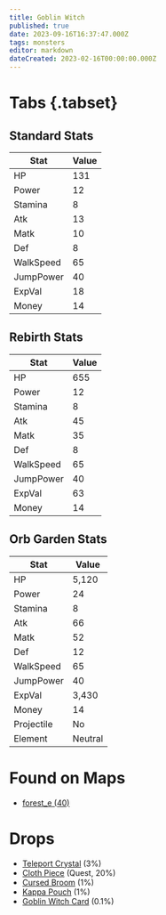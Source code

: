 ```yaml
---
title: Goblin Witch
published: true
date: 2023-09-16T16:37:47.000Z
tags: monsters
editor: markdown
dateCreated: 2023-02-16T00:00:00.000Z
---
```


# Tabs {.tabset}

## Standard Stats

|Stat|Value|
|-|-|
|HP|131|
|Power|12|
|Stamina|8|
|Atk|13|
|Matk|10|
|Def|8|
|WalkSpeed|65|
|JumpPower|40|
|ExpVal|18|
|Money|14|
## Rebirth Stats

|Stat|Value|
|-|-|
|HP|655|
|Power|12|
|Stamina|8|
|Atk|45|
|Matk|35|
|Def|8|
|WalkSpeed|65|
|JumpPower|40|
|ExpVal|63|
|Money|14|
## Orb Garden Stats

|Stat|Value|
|-|-|
|HP|5,120|
|Power|24|
|Stamina|8|
|Atk|66|
|Matk|52|
|Def|12|
|WalkSpeed|65|
|JumpPower|40|
|ExpVal|3,430|
|Money|14|
|Projectile|No|
|Element|Neutral|

# Found on Maps
 * [forest_e (40)](/maps/forest_e)

# Drops
 * [Teleport Crystal](/items/teleport-crystal) (3%)
 * [Cloth Piece](/items/cloth-piece) (Quest, 20%)
 * [Cursed Broom](/items/cursed-broom) (1%)
 * [Kappa Pouch](/items/kappa-pouch) (1%)
 * [Goblin Witch Card](/items/goblin-witch-card) (0.1%)
